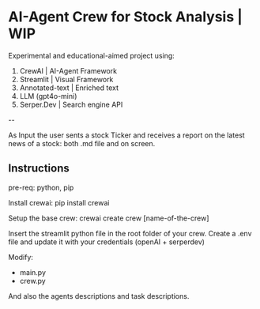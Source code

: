 # AI-Agent Crew for Stock Analysis | WIP

Experimental and educational-aimed project using:
1. CrewAI | AI-Agent Framework
2. Streamlit | Visual Framework
3. Annotated-text | Enriched text
4. LLM (gpt4o-mini)
5. Serper.Dev | Search engine API

--

As Input the user sents a stock Ticker and receives a report on the latest news of a stock: both .md file and on screen.

## Instructions
pre-req: python, pip

Install crewai:
pip install crewai

Setup the base crew:
crewai create crew [name-of-the-crew]

Insert the streamlit python file in the root folder of your crew.
Create a .env file and update it with your credentials (openAI + serperdev)

Modify:
- main.py
- crew.py

And also the agents descriptions and task descriptions.
